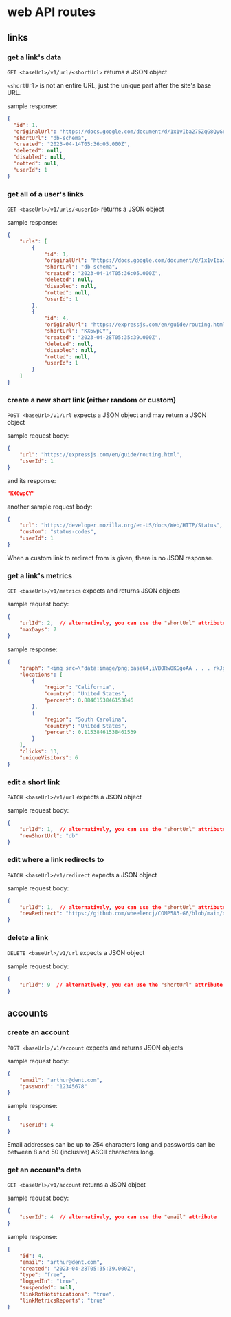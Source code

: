 # web API routes

## links

### get a link's data

`GET <baseUrl>/v1/url/<shortUrl>` returns a JSON object

`<shortUrl>` is not an entire URL, just the unique part after the site's base URL.

sample response:

```json
{
  "id": 1,
  "originalUrl": "https://docs.google.com/document/d/1x1vIba275ZqG8QyG6ITHhW_pf3WH04_-GSS7cjyVE5U/edit",
  "shortUrl": "db-schema",
  "created": "2023-04-14T05:36:05.000Z",
  "deleted": null,
  "disabled": null,
  "rotted": null,
  "userId": 1
}
```

### get all of a user's links

`GET <baseUrl>/v1/urls/<userId>` returns a JSON object

sample response:

```json
{
    "urls": [
        {
            "id": 1,
            "originalUrl": "https://docs.google.com/document/d/1x1vIba275ZqG8QyG6ITHhW_pf3WH04_-GSS7cjyVE5U/edit",
            "shortUrl": "db-schema",
            "created": "2023-04-14T05:36:05.000Z",
            "deleted": null,
            "disabled": null,
            "rotted": null,
            "userId": 1
        },
        {
            "id": 4,
            "originalUrl": "https://expressjs.com/en/guide/routing.html",
            "shortUrl": "KX6wpCY",
            "created": "2023-04-28T05:35:39.000Z",
            "deleted": null,
            "disabled": null,
            "rotted": null,
            "userId": 1
        }
    ]
}
```

### create a new short link (either random or custom)

`POST <baseUrl>/v1/url` expects a JSON object and may return a JSON object

sample request body:

```json
{
    "url": "https://expressjs.com/en/guide/routing.html",
    "userId": 1
}
```

and its response:

```json
"KX6wpCY"
```

another sample request body:

```json
{
    "url": "https://developer.mozilla.org/en-US/docs/Web/HTTP/Status",
    "custom": "status-codes",
    "userId": 1
}
```

When a custom link to redirect from is given, there is no JSON response.

### get a link's metrics

`GET <baseUrl>/v1/metrics` expects and returns JSON objects

sample request body:

```json
{
    "urlId": 2,  // alternatively, you can use the "shortUrl" attribute
    "maxDays": 7
}
```

sample response:

```json
{
    "graph": "<img src=\"data:image/png;base64,iVBORw0KGgoAA . . . rkJggg==\" />",
    "locations": [
        {
            "region": "California",
            "country": "United States",
            "percent": 0.8846153846153846
        },
        {
            "region": "South Carolina",
            "country": "United States",
            "percent": 0.11538461538461539
        }
    ],
    "clicks": 13,
    "uniqueVisitors": 6
}
```

### edit a short link

`PATCH <baseUrl>/v1/url` expects a JSON object

sample request body:

```json
{
    "urlId": 1,  // alternatively, you can use the "shortUrl" attribute
    "newShortUrl": "db"
}
```

### edit where a link redirects to

`PATCH <baseUrl>/v1/redirect` expects a JSON object

sample request body:

```json
{
    "urlId": 1,  // alternatively, you can use the "shortUrl" attribute
    "newRedirect": "https://github.com/wheelercj/COMP583-G6/blob/main/docs/schema.sql",
}
```

### delete a link

`DELETE <baseUrl>/v1/url` expects a JSON object

sample request body:

```json
{
    "urlId": 9  // alternatively, you can use the "shortUrl" attribute
}
```

## accounts

### create an account

`POST <baseUrl>/v1/account` expects and returns JSON objects

sample request body:

```json
{
    "email": "arthur@dent.com",
    "password": "12345678"
}
```

sample response:

```json
{
    "userId": 4
}
```

Email addresses can be up to 254 characters long and passwords can be between 8 and 50 (inclusive) ASCII characters long.

### get an account's data

`GET <baseUrl>/v1/account` returns a JSON object

sample request body:

```json
{
    "userId": 4  // alternatively, you can use the "email" attribute
}
```

sample response:

```json
{
    "id": 4,
    "email": "arthur@dent.com",
    "created": "2023-04-28T05:35:39.000Z",
    "type": "free",
    "loggedIn": "true",
    "suspended": null,
    "linkRotNotifications": "true",
    "linkMetricsReports": "true"
}
```

